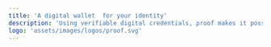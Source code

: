 ```yaml
---
title: 'A digital wallet  for your identity'
description: 'Using verifiable digital credentials, proof makes it possible to collect and share portable, borderless, and encrypted virtual identifiers.'
logo: 'assets/images/logos/proof.svg'
---
```

